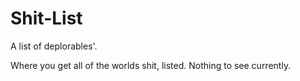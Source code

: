 # Shit-List
A list of deplorables'.

Where you get all of the worlds shit, listed.
Nothing to see currently.
